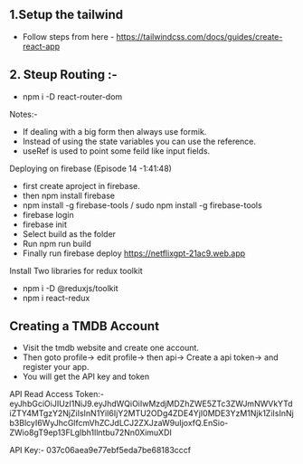 ## 1.Setup the tailwind 
- Follow steps from here - https://tailwindcss.com/docs/guides/create-react-app
## 2. Steup Routing :- 
- npm i -D react-router-dom


Notes:- 

- If dealing with a big form then always use formik.
- Instead of using the state variables you can use the reference.
- useRef is used to point some feild like input fields.

Deploying on firebase (Episode 14 -1:41:48)

- first create aproject in firebase.
- then npm install firebase
- npm install -g firebase-tools / sudo npm install -g firebase-tools
- firebase login
- firebase init
- Select build as the folder
- Run npm run build 
- Finally run firebase deploy https://netflixgpt-21ac9.web.app

Install Two libraries for redux toolkit 
- npm i -D @reduxjs/toolkit
- npm i react-redux
  

## Creating a TMDB Account 
- Visit the tmdb website and create one account.
- Then goto profile-> edit profile-> then api-> Create a api token-> and register your app.
- You will get the API key and token 

API Read Access Token:- 
eyJhbGciOiJIUzI1NiJ9.eyJhdWQiOiIwMzdjMDZhZWE5ZTc3ZWJmNWVkYTdiZTY4MTgzY2NjZiIsInN1YiI6IjY2MTU2ODg4ZDE4YjI0MDE3YzM1Njk1ZiIsInNjb3BlcyI6WyJhcGlfcmVhZCJdLCJ2ZXJzaW9uIjoxfQ.EnSio-ZWio8gT9ep13FLgIbh1llntbu72Nn0XimuXDI

API Key:- 037c06aea9e77ebf5eda7be68183cccf